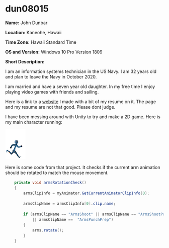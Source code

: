 # dun08015

**Name:** John Dunbar

**Location:** Kaneohe, Hawaii

**Time Zone:** Hawaii Standard Time

**OS and Version:** Windows 10 Pro Version 1809

**Short Description:** 

I am an information systems technician in the US Navy. I am 32 years old and plan to leave the Navy in October 2020.

I am married and have a seven year old daughter. In my free time I enjoy playing video games with friends and sailing. 

Here is a link to a [website](http://dunbarjohn.com) I made with a bit of my resume on it. The page and my resume are not that good. Please dont judge.

I have been messing around with Unity to try and make a 2D game. Here is my main character running:

![](images/Robot.gif)

Here is some code from that project. It checks if the current arm animation should be rotated to match the mouse movement.

```cs
    private void armsRotationCheck()
    {
        armsClipInfo = myAnimator.GetCurrentAnimatorClipInfo(0);

        armsClipName = armsClipInfo[0].clip.name;

        if (armsClipName == "ArmsShoot" || armsClipName == "ArmsShootPrep" || armsClipName == "ArmsPunch" 
            || armsClipName ==  "ArmsPunchPrep")
        {
            arms.rotate();
        }
    }
```
